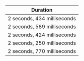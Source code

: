 |Duration|
|-|
|2 seconds, 434 milliseconds|
|2 seconds, 589 milliseconds|
|2 seconds, 424 milliseconds|
|2 seconds, 250 milliseconds|
|2 seconds, 770 milliseconds|